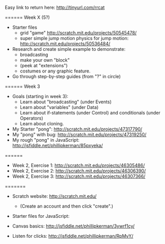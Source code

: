 Easy link to return here:
http://tinyurl.com/rrcat

====== Week X (5?)
* Starter files
	* grid "game" http://scratch.mit.edu/projects/50545478/
	* super simple jump motion physics for jump motion: http://scratch.mit.edu/projects/50536484/
* Research and create simple example to demonstrate:
	* broadcasting
	* make your own "block" 
	* (peek at "extensions")
	* costumes or any graphic feature.
* Go through step-by-step guides (from "?" in circle)




====== Week 3
* Goals (starting in week 3): 
	* Learn about "broadcasting" (under Events)
	* Learn about "variables" (under Data)
	* Learn about if-statements (under Control) and conditionals (under Operators)
	* Learn about cloning.
* My Starter "pong": http://scratch.mit.edu/projects/47317790/
* My "pong" with bug: http://scratch.mit.edu/projects/47319250/
* My rough "pong" in JavaScript: http://jsfiddle.net/phillipkerman/85pxyeka/

======
* Week 2, Exercise 1: http://scratch.mit.edu/projects/46305486/
* Week 2, Exercise 2: http://scratch.mit.edu/projects/46306390/
* Week 2, Exercise 3: http://scratch.mit.edu/projects/46307366/


=======
* Scratch website: http://scratch.mit.edu/
	* (Create an account and then click "create".)


* Starter files for JavaScript:
* Canvas basics: http://jsfiddle.net/phillipkerman/3ywrf1cy/
* Listen for clicks: http://jsfiddle.net/phillipkerman/RpMvY/

